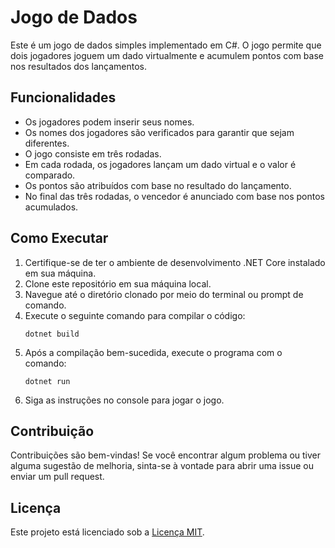# Jogo de Dados

Este é um jogo de dados simples implementado em C#. O jogo permite que dois jogadores joguem um dado virtualmente e acumulem pontos com base nos resultados dos lançamentos.

## Funcionalidades

- Os jogadores podem inserir seus nomes.
- Os nomes dos jogadores são verificados para garantir que sejam diferentes.
- O jogo consiste em três rodadas.
- Em cada rodada, os jogadores lançam um dado virtual e o valor é comparado.
- Os pontos são atribuídos com base no resultado do lançamento.
- No final das três rodadas, o vencedor é anunciado com base nos pontos acumulados.

## Como Executar

1. Certifique-se de ter o ambiente de desenvolvimento .NET Core instalado em sua máquina.
2. Clone este repositório em sua máquina local.
3. Navegue até o diretório clonado por meio do terminal ou prompt de comando.
4. Execute o seguinte comando para compilar o código:
    ```
    dotnet build
    ```
5. Após a compilação bem-sucedida, execute o programa com o comando:
    ```
    dotnet run
    ```
6. Siga as instruções no console para jogar o jogo.

## Contribuição

Contribuições são bem-vindas! Se você encontrar algum problema ou tiver alguma sugestão de melhoria, sinta-se à vontade para abrir uma issue ou enviar um pull request.

## Licença

Este projeto está licenciado sob a [Licença MIT](https://opensource.org/licenses/MIT).
